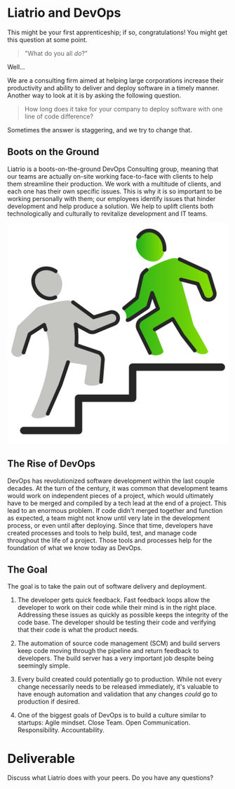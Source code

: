 # Liatrio and DevOps

This might be your first apprenticeship; if so, congratulations! You might get this question at some point.

> "What do you all _do_?"

Well...

We are a consulting firm aimed at helping large corporations increase their productivity and ability to deliver and deploy software in a timely manner. Another way to look at it is by asking the following question.

> How long does it take for your company to deploy software with one line of code difference?

Sometimes the answer is staggering, and we try to change that.

## Boots on the Ground

Liatrio is a boots-on-the-ground DevOps Consulting group, meaning that our teams are actually on-site working face-to-face with clients to help them streamline their production. We work with a multitude of clients, and each one has their own specific issues. This is why it is so important to be working personally with them; our employees identify issues that hinder development and help produce a solution. We help to uplift clients both technologically and culturally to revitalize development and IT teams.

![](img1/consulting.svg ':size=150x150 :class=icon')

## The Rise of DevOps

DevOps has revolutionized software development within the last couple decades. At the turn of the century, it was common that development teams would work on independent pieces of a project, which would ultimately have to be merged and compiled by a tech lead at the end of a project. This lead to an enormous problem. If code didn't merged together and function as expected, a team might not know until very late in the development process, or even until after deploying. Since that time, developers have created processes and tools to help build, test, and manage code throughout the life of a project. Those tools and processes help for the foundation of what we know today as DevOps.

## The Goal
The goal is to take the pain out of software delivery and deployment.

1) The developer gets quick feedback. Fast feedback loops allow the developer to work on their code while their mind is in the right place. Addressing these issues as quickly as possible keeps the integrity of the code base. The developer should be testing their code and verifying that their code is what the product needs.

2) The automation of source code management (SCM) and build servers keep code moving through the pipeline and return feedback to developers. The build server has a very important job despite being seemingly simple.

3) Every build created could potentially go to production. While not every change necessarily needs to be released immediately, it's valuable to have enough automation and validation that any changes _could_ go to production if desired.

4) One of the biggest goals of DevOps is to build a culture similar to startups: Agile mindset. Close Team. Open Communication. Responsibility. Accountability.

# Deliverable

Discuss what Liatrio does with your peers. Do you have any questions?
